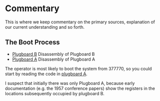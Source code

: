 # Commentary

This is where we keep commentary on the primary sources, explanation
of our current understanding and so forth.

## The Boot Process

* [Plugboard B](plugboard-B) Disassembly of Plugboard B
* [Plugboard A](plugboard-A) Disassembly of Plugboard A

The operator is most likely to boot the system from 377770, so you
could start by reading the code in [plugboard A](plugboard-A#3777770).

I suspect that initially there was only Plugboard A, because early
documentation (e.g. the 1957 conference papers) show the registers in
the locations subsequently occupied by plugboard B.
